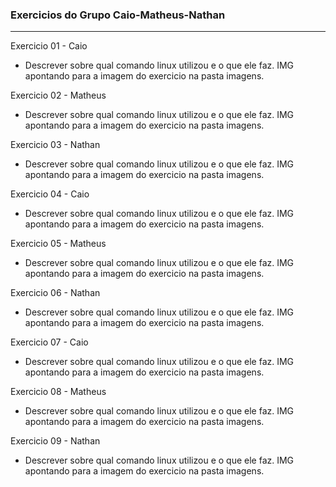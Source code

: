 ### Exercicios do Grupo Caio-Matheus-Nathan
---  

Exercicio 01 - Caio
* Descrever sobre qual comando linux utilizou e o que ele faz.
IMG apontando para a imagem do exercicio na pasta imagens.

Exercicio 02 - Matheus
* Descrever sobre qual comando linux utilizou e o que ele faz.
IMG apontando para a imagem do exercicio na pasta imagens.

Exercicio 03 - Nathan
* Descrever sobre qual comando linux utilizou e o que ele faz.
IMG apontando para a imagem do exercicio na pasta imagens.

Exercicio 04 - Caio
* Descrever sobre qual comando linux utilizou e o que ele faz.
IMG apontando para a imagem do exercicio na pasta imagens.

Exercicio 05 - Matheus
* Descrever sobre qual comando linux utilizou e o que ele faz.
IMG apontando para a imagem do exercicio na pasta imagens.

Exercicio 06 - Nathan
* Descrever sobre qual comando linux utilizou e o que ele faz.
IMG apontando para a imagem do exercicio na pasta imagens.


Exercicio 07 - Caio
* Descrever sobre qual comando linux utilizou e o que ele faz.
IMG apontando para a imagem do exercicio na pasta imagens.

Exercicio 08 - Matheus
* Descrever sobre qual comando linux utilizou e o que ele faz.
IMG apontando para a imagem do exercicio na pasta imagens.

Exercicio 09 - Nathan
* Descrever sobre qual comando linux utilizou e o que ele faz.
IMG apontando para a imagem do exercicio na pasta imagens.


